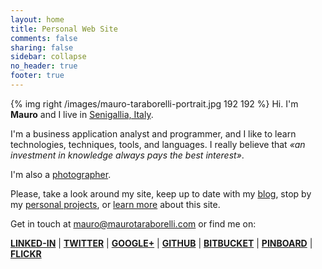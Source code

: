 ```yaml
---
layout: home
title: Personal Web Site
comments: false
sharing: false
sidebar: collapse
no_header: true
footer: true
---
```


{% img right /images/mauro-taraborelli-portrait.jpg 192 192 %}
Hi. I'm __Mauro__ and I live in [Senigallia, Italy](http://www.comune.senigallia.an.it/senigalliaTurismoEn).

I'm a business application analyst and programmer,
and I like to learn technologies, techniques, tools, and languages.
I really believe that _«an investment in knowledge always pays the best interest»_.

I'm also a [photographer](http://www.maurotaraborelliphoto.com).

Please, take a look around my site, keep up to date with my [blog](/blog),
stop by my [personal projects](/projects),
or [learn more](/about) about this site.

Get in touch at <mauro@maurotaraborelli.com> or find me on:

__[LINKED-IN](http://www.linkedin.com/in/maurotaraborelli "Mauro Taraborelli on LinkedIn")__ |
__[TWITTER](https://twitter.com/#!/maurotrb "Mauro Taraborelli on Twitter")__ |
__[GOOGLE+](https://plus.google.com/u/0/100820707243557656600 "Mauro Taraborelli on Google+")__ |
__[GITHUB](https://github.com/maurotrb "Mauro Taraborelli on github")__ |
__[BITBUCKET](https://bitbucket.org/maurotrb "Mauro Taraborelli on bitbucket")__ |
__[PINBOARD](http://pinboard.in/u:maurotrb "Mauro Taraborelli on pinboard")__ |
__[FLICKR](http://www.flickr.com/photos/maurot/ "Mauro Taraborelli on flickr")__

